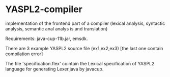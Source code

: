# YASPL2-compiler
implementation of the frontend part of a compiler (lexical analysis, syntactic analysis, semantic anal analys is and translation)

Requirements: java-cup-11b.jar, emsdk.

There are 3 example YASPL2 source file (ex1,ex2,ex3) [the last one contain compilation error]

The file 'specification.flex' cointain the Lexical specification of YASPL2 language for generating Lexer.java by javacup.
